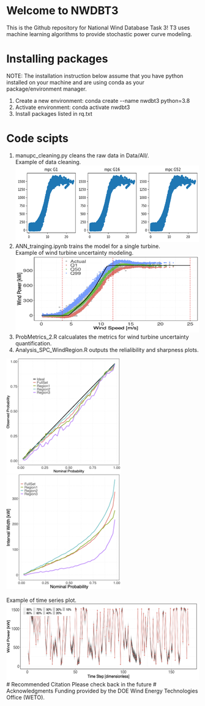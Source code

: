 # Welcome to NWDBT3
This is the Github repository for National Wind Database Task 3! T3 uses machine learning algorithms to provide stochastic power curve modeling.
# Installing packages
NOTE: The installation instruction below assume that you have python installed on your machine and are using conda as your package/environment manager.
1. Create a new environment: conda create --name nwdbt3 python=3.8  
2. Activate environment: conda activate nwdbt3  
3. Install packages listed in rq.txt
# Code scipts
1. manupc_cleaning.py cleans the raw data in Data/All/.<br>
   Example of data cleaning.<br>
   <img src="/images/data_clean.png" width="600" height="200" alt="Alt text">
3. ANN_trainging.ipynb trains the model for a single turbine.<br>
   Example of wind turbine uncertainty modeling.<br>
   <img src="/images/modeling_results.png" width="600" height="200" alt="Alt text">
5. ProbMetrics_2.R calcualates the metrics for wind turbine uncertainty quantification.
6. Analysis_SPC_WindRegion.R outputs the relialibility and sharpness plots.<br>
<div>
  <img src="/images/reliability.png" width="300" height="300" alt="Example of reliability plot.">
  <img src="/images/sharpness.png" width="300" height="300" alt="Example of sharpness plot.">
</div><br>
   Example of time series plot.<br>
   <img src="/images/TS.png" width="600" height="200" alt="Alt text"><br>
# Recommended Citation
Please check back in the future
# Acknowledgments
Funding provided by the DOE Wind Energy Technologies Office (WETO).
